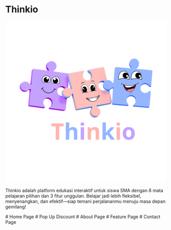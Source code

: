 # Thinkio
<img src="https://github.com/husnakamilaa/UCP1_20230140238_E/blob/main/foto/thinkio.png?raw=true" alt="logo">
<p>Thinkio adalah platform edukasi interaktif untuk siswa SMA dengan 8 mata pelajaran pilihan dan 3 fitur unggulan. Belajar jadi lebih fleksibel, menyenangkan, dan efektif—siap temani perjalananmu menuju masa depan gemilang!</p>
# Home Page
# Pop Up Discount
# About Page
# Feature Page
# Contact Page
